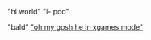 "hi world"
"i- poo"
<html>
<body>

<head>
</head>
"bald"
<a href="https://www.youtube.com/watch?v=OWl_HlyHeVc">"oh my gosh he in xgames mode"

</a><body>
</html>
